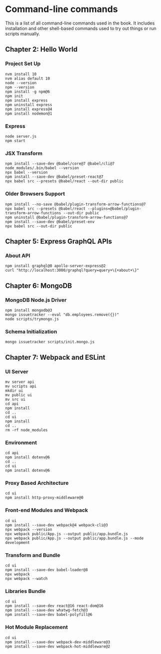 # Command-line commands

This is a list of all command-line commands used in the book. It includes
installation and other shell-based commands used to try out things or
run scripts manually.

## Chapter 2: Hello World

### Project Set Up

```
nvm install 10
nvm alias default 10
node --version
npm --version
npm install -g npm@6
npm init
npm install express
npm uninstall express
npm install express@4
npm install nodemon@1
```

### Express
```
node server.js
npm start
```

### JSX Transform
```
npm install --save-dev @babel/core@7 @babel/cli@7
node_modules/.bin/babel --version
npx babel --version
npm install --save-dev @babel/preset-react@7
npx babel src --presets @babel/react --out-dir public
```

### Older Browsers Support
```
npm install --no-save @babel/plugin-transform-arrow-functions@7
npx babel src --presets @babel/react --plugins=@babel/plugin-transform-arrow-functions --out-dir public
npm uninstall @babel/plugin-transform-arrow-functions@7
npm install --save-dev @babel/preset-env
npx babel src --out-dir public
```

## Chapter 5: Express GraphQL APIs

### About API
```
npm install graphql@0 apollo-server-express@2
curl "http://localhost:3000/graphql?query=query+\{+about+\}"
```

## Chapter 6: MongoDB

### MongoDB Node.js Driver
```
npm install mongodb@3
mongo issuetracker --eval "db.employees.remove({})"
node scripts/trymongo.js
```

### Schema Initialization
```
mongo issuetracker scripts/init.mongo.js
```

## Chapter 7: Webpack and ESLint

### UI Server
```
mv server api
mv scripts api
mkdir ui
mv public ui
mv src ui
cd api
npm install
cd ..
cd ui
npm install
cd ..
rm -rf node_modules
```

### Environment
```
cd api
npm install dotenv@6
cd ..
cd ui
npm install dotenv@6
```

### Proxy Based Architecture
```
cd ui
npm install http-proxy-middleware@0
```

### Front-end Modules and Webpack
```
cd ui
npm install --save-dev webpack@4 webpack-cli@3
npx webpack --version
npx webpack public/App.js --output public/app.bundle.js
npx webpack public/App.js --output public/app.bundle.js --mode development
```

### Transform and Bundle
```
cd ui
npm install --save-dev babel-loader@8
npx webpack
npx webpack --watch
```

### Libraries Bundle
```
cd ui
npm install --save-dev react@16 react-dom@16
npm install --save-dev whatwg-fetch@3
npm install --save-dev babel-polyfill@6
```

### Hot Module Replacement
```
cd ui
npm install --save-dev webpack-dev-middleware@3
npm install --save-dev webpack-hot-middleware@2
```
